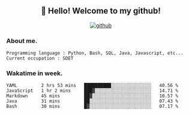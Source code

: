 <h2 align="center">👋 Hello! Welcome to my github! </h2>
<p align="center">
  <a href="https://github.com/usergwen"><img src="https://img.shields.io/badge/GitHub-24292e" alt="github"></a>
</p>

### About me.

```Plain Text
Programming language : Python, Bash, SQL, Java, Javascript, etc...
Current occupation : SDET
```
### Wakatime in week.

<!--START_SECTION:waka-->
```text
YAML         2 hrs 53 mins   ██████████░░░░░░░░░░░░░░░   40.56 % 
JavaScript   1 hr 2 mins     ███▓░░░░░░░░░░░░░░░░░░░░░   14.71 % 
Markdown     45 mins         ██▓░░░░░░░░░░░░░░░░░░░░░░   10.57 % 
Java         31 mins         ██░░░░░░░░░░░░░░░░░░░░░░░   07.43 % 
Bash         30 mins         █▓░░░░░░░░░░░░░░░░░░░░░░░   07.17 % 
```
<!--END_SECTION:waka-->
